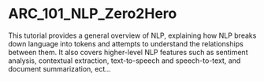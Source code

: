 # ARC_101_NLP_Zero2Hero
 This tutorial provides a general overview of NLP, explaining how NLP breaks down language into tokens and attempts to understand the relationships between them. It also covers higher-level NLP features such as sentiment analysis, contextual extraction, text-to-speech and speech-to-text, and document summarization, ect...
